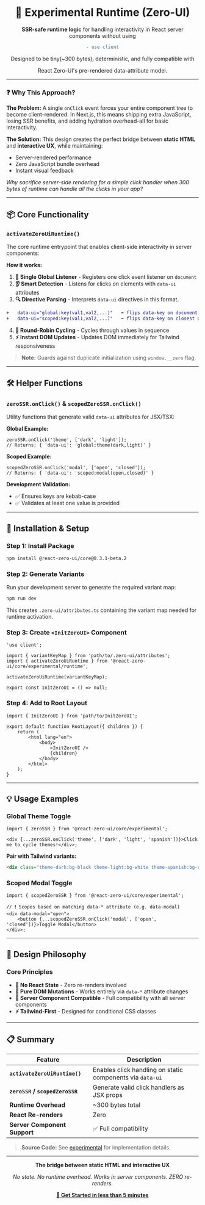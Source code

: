 <div align="center">
<h1> 🧪 Experimental Runtime (Zero-UI) </h1>

**SSR-safe runtime logic** for handling interactivity in React server components without using

```diff
- use client
```

</div>
<div align="center">
Designed to be tiny(~300 bytes), deterministic, and fully compatible with 
	
React Zero-UI's pre-rendered data-attribute model.

</div>

---

### ❓ Why This Approach?

**The Problem:** A single `onClick` event forces your entire component tree to become client-rendered. In Next.js, this means shipping extra JavaScript, losing SSR benefits, and adding hydration overhead-all for basic interactivity.

**The Solution:** This design creates the perfect bridge between **static HTML** and **interactive UX**, while maintaining:

- Server-rendered performance
- Zero JavaScript bundle overhead
- Instant visual feedback

_Why sacrifice server-side rendering for a simple click handler when 300 bytes of runtime can handle all the clicks in your app?_

---

## 📦 Core Functionality

### `activateZeroUiRuntime()`

The core runtime entrypoint that enables client-side interactivity in server components:

**How it works:**

1. **🎯 Single Global Listener** - Registers one click event listener on `document`
2. **👂 Smart Detection** - Listens for clicks on elements with `data-ui` attributes
3. **🔍 Directive Parsing** - Interprets `data-ui` directives in this format.

```diff
+ 	data-ui="global:key(val1,val2,...)"   ➡️ flips data-key on document.body
+ 	data-ui="scoped:key(val1,val2,...)"   ➡️ flips data-key on closest ancestor/self
```

4. **🔄 Round-Robin Cycling** - Cycles through values in sequence
5. **⚡️ Instant DOM Updates** - Updates DOM immediately for Tailwind responsiveness

> **Note:** Guards against duplicate initialization using `window.__zero` flag.

---

## 🛠️ Helper Functions

### `zeroSSR.onClick()` & `scopedZeroSSR.onClick()`

Utility functions that generate valid `data-ui` attributes for JSX/TSX:

**Global Example:**

```tsx
zeroSSR.onClick('theme', ['dark', 'light']);
// Returns: { 'data-ui': 'global:theme(dark,light)' }
```

**Scoped Example:**

```tsx
scopedZeroSSR.onClick('modal', ['open', 'closed']);
// Returns: { 'data-ui': 'scoped:modal(open,closed)' }
```

**Development Validation:**

- ✅ Ensures keys are kebab-case
- ✅ Validates at least one value is provided

---

## 🚀 Installation & Setup

### Step 1: Install Package

```bash
npm install @react-zero-ui/core@0.3.1-beta.2
```

### Step 2: Generate Variants

Run your development server to generate the required variant map:

```bash
npm run dev
```

This creates `.zero-ui/attributes.ts` containing the variant map needed for runtime activation.

### Step 3: Create `<InitZeroUI>` Component

```tsx
'use client';

import { variantKeyMap } from 'path/to/.zero-ui/attributes';
import { activateZeroUiRuntime } from '@react-zero-ui/core/experimental/runtime';

activateZeroUiRuntime(variantKeyMap);

export const InitZeroUI = () => null;
```

### Step 4: Add to Root Layout

```tsx
import { InitZeroUI } from 'path/to/InitZeroUI';

export default function RootLayout({ children }) {
	return (
		<html lang="en">
			<body>
				<InitZeroUI />
				{children}
			</body>
		</html>
	);
}
```

---

## 💡 Usage Examples

### Global Theme Toggle

```tsx
import { zeroSSR } from '@react-zero-ui/core/experimental';

<div {...zeroSSR.onClick('theme', ['dark', 'light', 'spanish'])}>Click me to cycle themes!</div>;
```

**Pair with Tailwind variants:**

```html
<div class="theme-dark:bg-black theme-light:bg-white theme-spanish:bg-red-500">Interactive Server Component!</div>
```

### Scoped Modal Toggle

```tsx
import { scopedZeroSSR } from '@react-zero-ui/core/experimental';

// ❗️ Scopes based on matching data-* attribute (e.g. data-modal)
<div data-modal="open">
	<button {...scopedZeroSSR.onClick('modal', ['open', 'closed'])}>Toggle Modal</button>
</div>;
```

---

## 🧠 Design Philosophy

### Core Principles

- **🚫 No React State** - Zero re-renders involved
- **🎯 Pure DOM Mutations** - Works entirely via `data-*` attribute changes
- **🔧 Server Component Compatible** - Full compatibility with all server components
- **⚡️ Tailwind-First** - Designed for conditional CSS classes

---

## 📋 Summary

| Feature                         | Description                                               |
| ------------------------------- | --------------------------------------------------------- |
| **`activateZeroUiRuntime()`**   | Enables click handling on static components via `data-ui` |
| **`zeroSSR` / `scopedZeroSSR`** | Generate valid click handlers as JSX props                |
| **Runtime Overhead**            | ~300 bytes total                                          |
| **React Re-renders**            | Zero                                                      |
| **Server Component Support**    | ✅ Full compatibility                                     |

> **Source Code:** See [experimental](/packages/core/src/experimental) for implementation details.

---

<div align="center">

**The bridge between static HTML and interactive UX**

_No state. No runtime overhead. Works in server components. ZERO re-renders._

[**🚀 Get Started in less than 5 minutes**](/#-quick-start)

</div>
